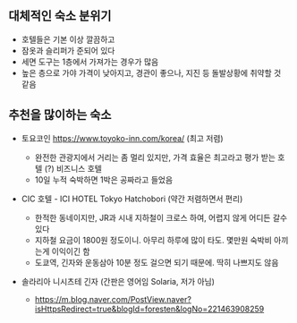 ## 대체적인 숙소 분위기
- 호텔들은 기본 이상 깔끔하고
- 잠옷과 슬리퍼가 준되어 있다
- 세면 도구는 1층에서 가져가는 경우가 많음
- 높은 층으로 가야 가격이 낮아지고, 경관이 좋으나, 지진 등 돌발상황에 취약할 것 같음 

## 추천을 많이하는 숙소
- 토요코인 https://www.toyoko-inn.com/korea/ (최고 저렴)
  - 완전한 관광지에서 거리는 좀 멀리 있지만, 가격 효율은 최고라고 평가 받는 호텔 (?) 비즈니스 호텔
  - 10일 누적 숙박하면 1박은 공짜라고 들었음
    
- CIC 호텔 - ICI HOTEL Tokyo Hatchobori (약간 저렴하면서 편리)
  - 한적한 동네이지만, JR과 시내 지하철이 크로스 하여, 어렵지 않게 어디든 갈수 있다
  - 지하철 요금이 1800원 정도이니. 아무리 하루에 많이 타도. 몇만원 숙박비 아끼는게 이익이긴 함
  - 도쿄역, 긴자와 운동삼아 10분 정도 걸으면 되기 때문에. 딱히 나쁘지도 않음
    
- 솔라리아 니시츠테 긴자 (간판은 영어임 Solaria, 저가 아님) 
  - https://m.blog.naver.com/PostView.naver?isHttpsRedirect=true&blogId=foresten&logNo=221463908259 
